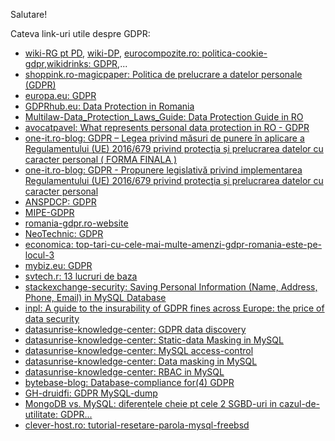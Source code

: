 Salutare!

Cateva link-uri utile despre GDPR:

- [wiki-RG pt PD](https://ro.wikipedia.org/wiki/Regulamentul_General_privind_Protec%C8%9Bia_Datelor), [wiki-DP](https://ro.wikipedia.org/wiki/Date_personale),
  [eurocompozite.ro: politica-cookie-gdpr](https://www.eurocompozite.ro/index.php/politica-cookie-gdpr),[wikidrinks: GDPR](https://wikidrinks.ro/gdpr/?srsltid=AfmBOopGdiIKZtJ7qLWryLDA_rXS0J0spFveNNkP4k_w1iZSprSt2zwN),...
- [shoppink.ro-magicpaper: Politica de prelucrare a datelor personale (GDPR)](https://magicpaper.shoppink.ro/politica-de-prelucrare-a-datelor-personale-gdpr/)
- [europa.eu: GDPR](https://europa.eu/youreurope/business/dealing-with-customers/data-protection/data-protection-gdpr/index_ro.htm)
- [GDPRhub.eu: Data Protection in Romania](https://gdprhub.eu/Data_Protection_in_Romania)
- [Multilaw-Data_Protection_Laws_Guide: Data Protection Guide in RO](https://multilaw.com/Multilaw/Multilaw/Data_Protection_Laws_Guide/DataProtection_Guide_Romania.aspx)
- [avocatpavel: What represents personal data protection in RO - GDPR ](https://www.avocatpavel.com/what-represents-personal-data-protection-in-romania-gdpr/)
- [one-it.ro-blog: GDPR – Legea privind măsuri de punere în aplicare a Regulamentului (UE) 2016/679 privind protecţia și prelucrarea datelor cu caracter personal ( FORMA FINALA )](https://www.one-it.ro/blog/gdpr-legea-privind-masuri-de-punere-aplicare-regulamentului-ue-2016-679-privind-protectia-si-prelucrarea-datelor-cu-caracter-personal-forma-finala/)
- [one-it.ro-blog: GDPR - Propunere legislativă privind implementarea Regulamentului (UE) 2016/679 privind protecţia și prelucrarea datelor cu caracter personal](https://www.one-it.ro/blog/gdpr-propunere-legislativa-privind-implementarea-regulamentului-ue-2016-679-privind-protectia-si-prelucrarea-datelor-cu-caracter-personal-restrictii-derogari/)
- [ANSPDCP: GDPR](https://www.dataprotection.ro/?page=noua%20_pagina_regulamentul_GDPR)
- [MIPE-GDPR](https://mfe.gov.ro/informatii-de-interes-public/solicitare-informatii-legislatie/protectia-datelor-cu-caracter-personal-gdpr/)
- [romania-gdpr.ro-website](https://romania-gdpr.ro/)
- [NeoTechnic: GDPR](https://neotehnic.ro/politica-de-confidentialitate/?gad_source=1&gclid=Cj0KCQiAwtu9BhC8ARIsAI9JHamvy5FM4WPMfqVhm9IdpLmgWFpzSs4pM0x1V37dk7RlEtvJ6GWTxQEaApsxEALw_wcB)
- [economica: top-tari-cu-cele-mai-multe-amenzi-gdpr-romania-este-pe-locul-3](https://www.economica.net/top-tari-cu-cele-mai-multe-amenzi-gdpr-romania-este-pe-locul-3_640504.html)
- [mybiz.eu: GDPR](https://mybiz.eu/?gad_source=1&gclid=Cj0KCQiAwtu9BhC8ARIsAI9JHalV-4b-wAyNl22FlmvqAA63UWsmtyFDTkIjSkRQNc0nevUk5JV6XjEaAsdHEALw_wcB)
- [svtech.r: 13 lucruri de baza](https://www.svtech.ro/13-lucruri-de-baza-pe-care-trebuie-sa-le-stii-legat-de-gdpr/)
- [stackexchange-security: Saving Personal Information (Name, Address, Phone, Email) in MySQL Database](https://security.stackexchange.com/questions/108248/saving-personal-information-name-address-phone-email-in-mysql-database)
- [inpl: A guide to the insurability of GDPR fines across Europe: the price of data security](https://inplp.com/latest-news/article/a-guide-to-the-insurability-of-gdpr-fines-across-europe-the-price-of-data-security/)
- [datasunrise-knowledge-center: GDPR data discovery](https://www.datasunrise.com/knowledge-center/gdpr-data-discovery/)
- [datasunrise-knowledge-center: Static-data Masking in MySQL](https://www.datasunrise.com/knowledge-center/static-data-masking-in-mysql/)
- [datasunrise-knowledge-center: MySQL access-control](https://www.datasunrise.com/knowledge-center/mysql-access-control/)
- [datasunrise-knowledge-center: Data masking in MySQL](https://www.datasunrise.com/knowledge-center/data-masking-in-mysql/)
- [datasunrise-knowledge-center: RBAC in MySQL](https://www.datasunrise.com/knowledge-center/rbac-in-mysql/)
- [bytebase-blog: Database-compliance for(4) GDPR](https://www.bytebase.com/blog/database-compliance-for-gdpr/)
- [GH-druidfi: GDPR MySQL-dump](https://github.com/druidfi/gdpr-mysqldump)
- [MongoDB vs. MySQL: diferențele cheie pt cele 2 SGBD-uri in cazul-de-utilitate: GDPR...](https://www.linkedin.com/pulse/mongodb-vs-mysql-comprehensive-guide-software-mohamednour-benhassouna-vim5f/)
- [clever-host.ro: tutorial-resetare-parola-mysql-freebsd](https://blog.clever-host.ro/2020/09/04/tutorial-resetare-parola-mysql-freebsd/)

